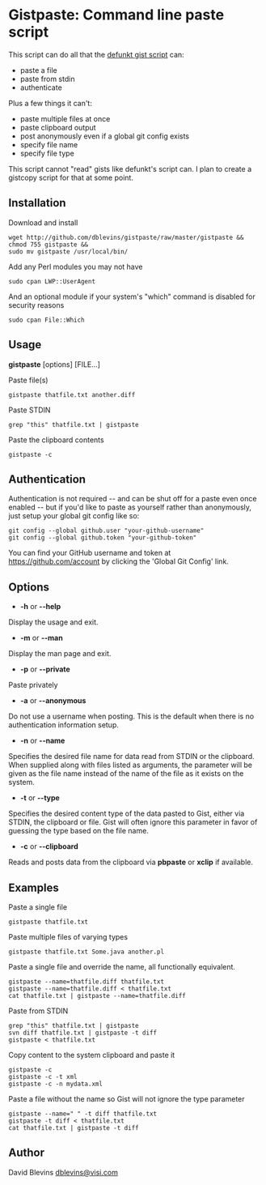 Gistpaste: Command line paste script
====================================

This script can do all that the [defunkt gist script](http://github.com/defunkt/gist/tree) can:

- paste a file
- paste from stdin
- authenticate

Plus a few things it can't:

- paste multiple files at once
- paste clipboard output
- post anonymously even if a global git config exists
- specify file name
- specify file type

This script cannot "read" gists like defunkt's script can.  I
plan to create a gistcopy script for that at some point.

Installation
------------

Download and install

    wget http://github.com/dblevins/gistpaste/raw/master/gistpaste &&
    chmod 755 gistpaste &&
    sudo mv gistpaste /usr/local/bin/

Add any Perl modules you may not have

    sudo cpan LWP::UserAgent

And an optional module if your system's "which" command is disabled
for security reasons

    sudo cpan File::Which

Usage
-----

__gistpaste__ [options] [FILE...]

Paste file(s)

    gistpaste thatfile.txt another.diff

Paste STDIN

    grep "this" thatfile.txt | gistpaste
 

Paste the clipboard contents

    gistpaste -c

Authentication
--------------

Authentication is not required -- and can be shut off for a paste even once enabled -- but if you'd like to paste as yourself rather than anonymously, just setup your global git config like so:

    git config --global github.user "your-github-username"
    git config --global github.token "your-github-token"

You can find your GitHub username and token at https://github.com/account by clicking the 'Global Git Config' link.

Options
-------

- __-h__ or __--help__

Display the usage and exit.

- __-m__ or __--man__

Display the man page and exit.

- __-p__ or __--private__

Paste privately

- __-a__ or __--anonymous__

Do not use a username when posting.  This is the default when there is
no authentication information setup.

- __-n__ <name> or __--name__ <name>

Specifies the desired file name for data read from STDIN or the
clipboard.  When supplied along with files listed as arguments, the
<name> parameter will be given as the file name instead of the name of
the file as it exists on the system.

- __-t__ <type> or __--type__ <type>

Specifies the desired content type of the data pasted to Gist, either
via STDIN, the clipboard or file.  Gist will often ignore this
parameter in favor of guessing the type based on the file name.

- __-c__ or __--clipboard__

Reads and posts data from the clipboard via __pbpaste__ or __xclip__ if
available.

Examples
--------

Paste a single file

    gistpaste thatfile.txt

Paste multiple files of varying types

    gistpaste thatfile.txt Some.java another.pl

Paste a single file and override the name, all functionally equivalent.

    gistpaste --name=thatfile.diff thatfile.txt
    gistpaste --name=thatfile.diff < thatfile.txt
    cat thatfile.txt | gistpaste --name=thatfile.diff

Paste from STDIN

    grep "this" thatfile.txt | gistpaste
    svn diff thatfile.txt | gistpaste -t diff 
    gistpaste < thatfile.txt

Copy content to the system clipboard and paste it

    gistpaste -c
    gistpaste -c -t xml
    gistpaste -c -n mydata.xml

Paste a file without the name so Gist will not ignore the type
parameter

    gistpaste --name=" " -t diff thatfile.txt
    gistpaste -t diff < thatfile.txt
    cat thatfile.txt | gistpaste -t diff

Author
------

David Blevins <dblevins@visi.com>

